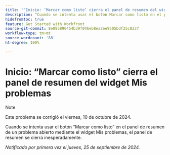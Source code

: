 ```yaml
---
title: '“Inicio: ‘Marcar como listo’ cierra el panel de resumen del widget Mis problemas”'
description: “Cuando se intenta usar el botón Marcar como listo en el panel de resumen de un problema abierto mediante el widget Mis problemas, el panel de resumen se cierra inesperadamente”.
hidefromtoc: true
feature: Get Started with Workfront
source-git-commit: 8e095890454b39f046eb8ea2ee9505bdf25c8237
workflow-type: tm+mt
source-wordcount: '88'
ht-degree: 100%

---
```



# Inicio: “Marcar como listo” cierra el panel de resumen del widget Mis problemas

>[!NOTE]
>
>Este problema se corrigió el viernes, 10 de octubre de 2024.

Cuando se intenta usar el botón “Marcar como listo” en el panel de resumen de un problema abierto mediante el widget Mis problemas, el panel de resumen se cierra inesperadamente.

_Notificado por primera vez el jueves, 25 de septiembre de 2024._
